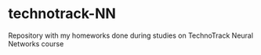 # technotrack-NN
Repository with my homeworks done during studies on TechnoTrack Neural Networks course
